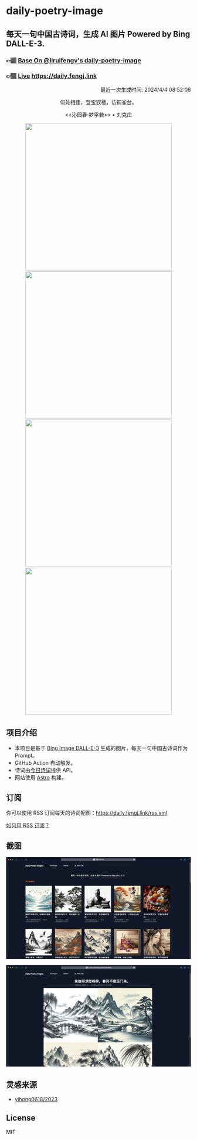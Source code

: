 
# daily-poetry-image

## 每天一句中国古诗词，生成 AI 图片 Powered by Bing DALL-E-3.

### 👉🏽 [Base On @liruifengv's daily-poetry-image](https://github.com/liruifengv/daily-poetry-image)

### 👉🏽 [Live](https://daily.fengj.link) https://daily.fengj.link

<p align="right">
  最近一次生成时间: 2024/4/4 08:52:08
</p>
<p align="center">
何处相逢，登宝钗楼，访铜雀台。
</p>
<p align="center">
<<沁园春·梦孚若>> • 刘克庄
</p>
<p align="center">
<img src="https://tse3.mm.bing.net/th/id/OIG4.RQv83wWKX9V6QsomT8mZ" height="400" width="400" />
<img src="https://tse1.mm.bing.net/th/id/OIG4.YZiCG6xoWM3yVr6ccKQJ" height="400" width="400" />
<img src="https://tse2.mm.bing.net/th/id/OIG4.n0X_TsdBaUzo81ymz2h0" height="400" width="400" />
<img src="https://tse3.mm.bing.net/th/id/OIG4..rp8nD2OmEgreNIVb4Li" height="400" width="400" />
</p>

## 项目介绍

-   本项目是基于 [Bing Image DALL-E-3](https://www.bing.com/images/create) 生成的图片，每天一句中国古诗词作为 Prompt。
-   GitHub Action 自动触发。
-   诗词由[今日诗词](https://www.jinrishici.com/)提供 API。
-   网站使用 [Astro](https://astro.build) 构建。

## 订阅

你可以使用 RSS 订阅每天的诗词配图：https://daily.fengj.link/rss.xml

[如何用 RSS 订阅？](https://zhuanlan.zhihu.com/p/55026716)

## 截图

![图片列表](./screenshots/Snipaste_2023-12-28_21-00-26.png)

![图片详情](./screenshots/Snipaste_2023-12-28_21-00-53.png)

## 灵感来源

-   [yihong0618/2023](https://github.com/yihong0618/2023)

## License

MIT
